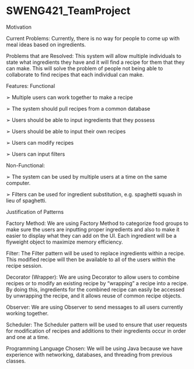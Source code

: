 # SWENG421_TeamProject
Motivation

Current Problems: Currently, there is no way for people to come up with meal ideas based on ingredients. 

Problems that are Resolved: This system will allow multiple individuals to state what ingredients they have and it will find a recipe for them that they can make. This will solve the problem of people not being able to collaborate to find recipes that each individual can make.

Features: Functional

➢	Multiple users can work together to make a recipe

➢	The system should pull recipes from a common database

➢	Users should be able to input ingredients that they possess

➢	Users should be able to input their own recipes

➢	Users can modify recipes

➢	Users can input filters 

Non-Functional:

➢	The system can be used by multiple users at a time on the same computer.

➢	Filters can be used for ingredient substitution, e.g. spaghetti squash in lieu of spaghetti.  

Justification of Patterns

Factory Method: We are using Factory Method to categorize food groups to make sure the users are inputting proper ingredients and also to make it easier to display what they can add on the UI. Each ingredient will be a flyweight object to maximize memory efficiency.

Filter: The Filter pattern will be used to replace ingredients within a recipe. This modified recipe will then be available to all of the users within the recipe session. 

Decorator (Wrapper): We are using Decorator to allow users to combine recipes or to modify an existing recipe by “wrapping” a recipe into a recipe. By doing this, ingredients for the combined recipe can easily be accessed by unwrapping the recipe, and it allows reuse of common recipe objects.

Observer: We are using Observer to send messages to all users currently working together. 

Scheduler: The Scheduler pattern will be used to ensure that user requests for modification of recipes and additions to their ingredients occur in order and one at a time. 

Programming Language Chosen: We will be using Java because we have experience with networking, databases, and threading from previous classes. 
